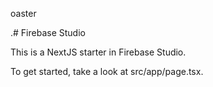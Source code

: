  oaster

.# Firebase Studio

This is a NextJS starter in Firebase Studio.

To get started, take a look at src/app/page.tsx.
